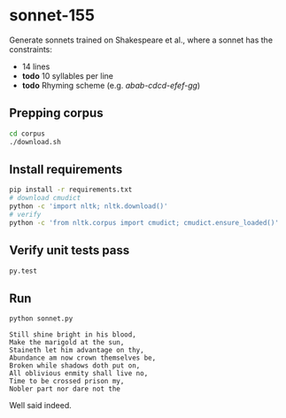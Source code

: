 # sonnet-155
Generate sonnets trained on Shakespeare et al., where a sonnet has the constraints:
* 14 lines
* **todo** 10 syllables per line
* **todo** Rhyming scheme (e.g. _abab-cdcd-efef-gg_)

## Prepping corpus
```bash
cd corpus
./download.sh
```

## Install requirements
```bash
pip install -r requirements.txt
# download cmudict
python -c 'import nltk; nltk.download()'
# verify
python -c 'from nltk.corpus import cmudict; cmudict.ensure_loaded()'
```

## Verify unit tests pass
```bash
py.test
```

## Run
```bash
python sonnet.py
```
```
Still shine bright in his blood,
Make the marigold at the sun,
Staineth let him advantage on thy,
Abundance am now crown themselves be,
Broken while shadows doth put on,
All oblivious enmity shall live no,
Time to be crossed prison my,
Nobler part nor dare not the
```

Well said indeed.

